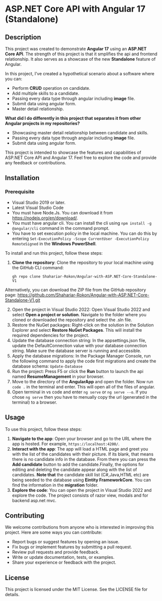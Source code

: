 # ASP.NET Core API with Angular 17 (Standalone)


## Description

This project was created to demonstrate **Angular 17** using an **ASP.NET Core API**.  The strength of this project is that it smplifies the api and frontend relationship. It also serves as a showcase of the new **Standalone** feature of Angular.

In this project, I've created a hypothetical scenario about a software where you can:

- Perform **CRUD** operation on candidate.
- Add multiple skills to a candidate.
- Passing every data type through angular including **image** file.
- Submit data using angular form.
- Master detail relationship.

**What did I do differently in this project that separates it from other Angular projects in my repositories?**

- Showcasing master detail relationship between candidate and skills.
- Passing every data type through angular including **image** file.
- Submit data using angular form. 

This project is intended to showcase the features and capabilities of ASP.NET Core API and Angular 17. Feel free to explore the code and provide any feedback or contributions.
## Installation

### Prerequisite
- Visual Studio 2019 or later.
- Latest Visual Studio Code
- You must have Node.Js. You can download it from https://nodejs.org/en/download/.
- You must have angular cli. You can install the cli using `npm install -g @angular/cli` command in the command prompt.
- You have to set execution policy in the local machine. You can do this by entering `Set-ExecutionPolicy -Scope CurrentUser -ExecutionPolicy RemoteSigned` in the **Windows PowerShell**. 

To install and run this project, follow these steps:

1. **Clone the repository**: Clone the repository to your local machine using the GitHub CLI command:

   ```shell
   gh repo clone Shahariar-Rokon/Angular-with-ASP.NET-Core-Standalone-V1
  Alternatively, you can download the ZIP file from the GitHub repository page: https://github.com/Shahariar-Rokon/Angular-with-ASP.NET-Core-Standalone-V1.git
  
2. Open the project in Visual Studio 2022: Open Visual Studio 2022 and select **Open a project or solution**. Navigate to the folder where you cloned or downloaded the repository and select the .sln file.
3. Restore the NuGet packages: Right-click on the solution in the Solution Explorer and select **Restore NuGet Packages**. This will install the required dependencies for the project.
4. Update the database connection string: In the appsettings.json file, update the DefaultConnection value with your database connection string. Make sure the database server is running and accessible.
5. Apply the database migrations: In the Package Manager Console, run the following command to apply the code first migrations and create the database schema:
 `Update-Database`
6. Run the project: Press F5 or click the **Run** button to launch the api named **ResumeManagement** in your browser.
7. Move to the directory of the **AngularApp** and open the folder. Now run `code .` in the terminal and enter. This will open all of the files of angular.
8. Open terminal in vs code and enter `ng serve` or `ng serve --o`. If you chose `ng serve` then you have to menually copy the url (generated in the terminal) to a browser.

## Usage

To use this project, follow these steps:

1. **Navigate to the app**: Open your browser and go to the URL where the app is hosted. For example, `https://localhost:4200/`.
2. **Interact with the app**: The app will load a HTML page and greet you with the list of the candidates with their picture. If its blank, that means there is no candidate info in the database. From there you can press the **Add candidate** button to add the candidate.Finally, the options for editing and deleting the candidate appear along with the list of candidates. **Note that** the candidate skill list (C#,Java,HTML etc) are being seeded to the database using **Eintity FrameworkCore**. You can find the information in the **migration** folder.
3. **Explore the code**: You can open the project in Visual Studio 2022 and explore the code. The project consists of razor view, modals and for backend asp.net mvc.

## Contributing

We welcome contributions from anyone who is interested in improving this project. Here are some ways you can contribute:

- Report bugs or suggest features by opening an issue.
- Fix bugs or implement features by submitting a pull request.
- Review pull requests and provide feedback.
- Write or update documentation, tests, or examples.
- Share your experience or feedback with the project.

## License

This project is licensed under the MIT License. See the LICENSE file for details.
